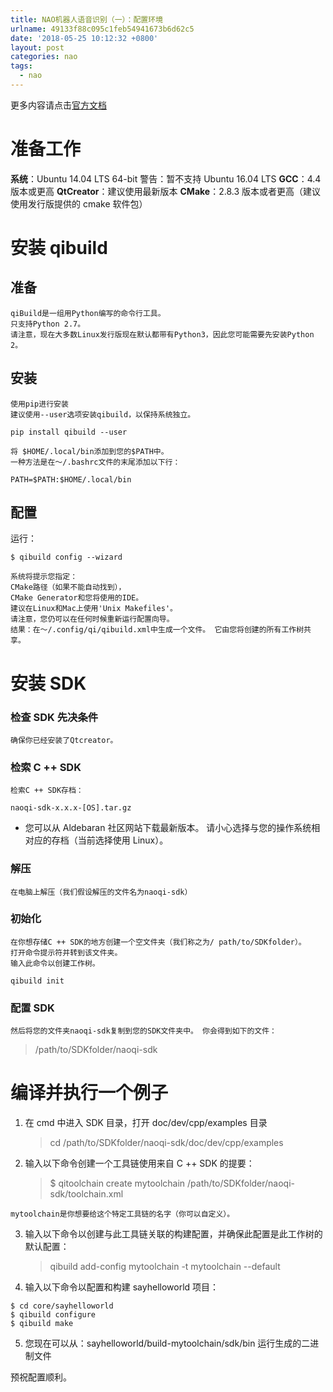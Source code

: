 ```yaml
---
title: NAO机器人语音识别（一）：配置环境
urlname: 49133f88c095c1feb54941673b6d62c5
date: '2018-05-25 10:12:32 +0800'
layout: post
categories: nao
tags:
  - nao
---
```


更多内容请点击[官方文档](http:_doc.aldebaran.com_2-1_dev_cpp_install_guide)

# 准备工作

**系统**：Ubuntu 14.04 LTS 64-bit
警告：暂不支持 Ubuntu 16.04 LTS
**GCC**：4.4 版本或更高
**QtCreator**：建议使用最新版本
**CMake**：2.8.3 版本或者更高（建议使用发行版提供的 cmake 软件包）

# 安装 qibuild

## 准备

```
qiBuild是一组用Python编写的命令行工具。
只支持Python 2.7。
请注意，现在大多数Linux发行版现在默认都带有Python3，因此您可能需要先安装Python 2。
```

## 安装

```
使用pip进行安装
建议使用--user选项安装qibuild，以保持系统独立。
```

```
pip install qibuild --user
```

```
将 $HOME/.local/bin添加到您的$PATH中。
一种方法是在〜/.bashrc文件的末尾添加以下行：
```

```
PATH=$PATH:$HOME/.local/bin
```

## 配置

运行：

```
$ qibuild config --wizard
```

```
系统将提示您指定：
CMake路径（如果不能自动找到），
CMake Generator和您将使用的IDE。
建议在Linux和Mac上使用'Unix Makefiles'。
请注意，您仍可以在任何时候重新运行配置向导。
结果：在〜/.config/qi/qibuild.xml中生成一个文件。 它由您将创建的所有工作树共享。
```

# 安装 SDK

### 检查 SDK 先决条件

```
确保你已经安装了Qtcreator。
```

### 检索 C ++ SDK

```
检索C ++ SDK存档：
```

```
naoqi-sdk-x.x.x-[OS].tar.gz
```

- 您可以从 Aldebaran 社区网站下载最新版本。
  请小心选择与您的操作系统相对应的存档（当前选择使用 Linux）。

### 解压

```
在电脑上解压（我们假设解压的文件名为naoqi-sdk）
```

### 初始化

```
在你想存储C ++ SDK的地方创建一个空文件夹（我们称之为/ path/to/SDKfolder）。
打开命令提示符并转到该文件夹。
输入此命令以创建工作树。
```

```
qibuild init
```

### 配置 SDK

```
然后将您的文件夹naoqi-sdk复制到您的SDK文件夹中。 你会得到如下的文件：
```

> /path/to/SDKfolder/naoqi-sdk

# 编译并执行一个例子

1. 在 cmd 中进入 SDK 目录，打开 doc/dev/cpp/examples 目录

   > cd /path/to/SDKfolder/naoqi-sdk/doc/dev/cpp/examples

1. 输入以下命令创建一个工具链使用来自 C ++ SDK 的提要：
   > $ qitoolchain create mytoolchain /path/to/SDKfolder/naoqi-sdk/toolchain.xml

```
mytoolchain是你想要给这个特定工具链的名字（你可以自定义）。
```

3. 输入以下命令以创建与此工具链关联的构建配置，并确保此配置是此工作树的默认配置：

   > qibuild add-config mytoolchain -t mytoolchain --default

4. 输入以下命令以配置和构建 sayhelloworld 项目：

```
$ cd core/sayhelloworld
$ qibuild configure
$ qibuild make
```

5. 您现在可以从：sayhelloworld/build-mytoolchain/sdk/bin 运行生成的二进制文件

预祝配置顺利。
